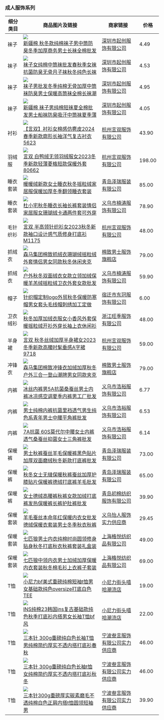 ### 成人服饰系列
|细分类目|商品图片及链接|商家链接|价格|
|--|--|--|--|
|袜子|![](https://cbu01.alicdn.com/img/ibank/O1CN01jHq6B51HmRVG8Lov8_!!2210232140800-0-cib.200x200.jpg)<br>[新疆棉 秋冬款纯棉袜子男中筒防臭冬季加厚商务男士长袜全棉批发](https://detail.1688.com/offer/635441545049.html)|[深圳市起创服饰有限公司](https://shop2b00131f48204.1688.com)|4.49|
|袜子|![](https://cbu01.alicdn.com/img/ibank/O1CN01o8geFX1HmRiPnhkkp_!!2210232140800-0-cib.200x200.jpg)<br>[袜子女纯棉中筒袜批发春秋季女袜抗菌防臭无骨月子袜秋冬纯色长袜](https://detail.1688.com/offer/730614546017.html)|[深圳市起创服饰有限公司](https://shop2b00131f48204.1688.com)|4.53|
|袜子|![](https://cbu01.alicdn.com/img/ibank/O1CN01FaAG301HmRjBKfRdV_!!2210232140800-0-cib.200x200.jpg)<br>[袜子男批发冬季纯棉无骨加厚中筒袜防臭男士保暖高筒袜全棉长袜潮](https://detail.1688.com/offer/737558590589.html)|[深圳市起创服饰有限公司](https://shop2b00131f48204.1688.com)|4.95|
|袜子|![](https://cbu01.alicdn.com/img/ibank/O1CN01078moP1HmRcQVYMcm_!!2210232140800-0-cib.200x200.jpg)<br>[新疆棉 袜子男纯棉短袜夏全棉批发男士船袜防臭吸汗中筒袜夏季薄](https://detail.1688.com/offer/638164157374.html)|[深圳市起创服饰有限公司](https://shop2b00131f48204.1688.com)|4.05|
|衬衫|![](https://cbu01.alicdn.com/img/ibank/10427577542_1157220614.200x200.jpg)<br>[【言双】衬衫女棉感仿麂皮2024春季新款廓形长袖洋气复古衬衣5623](https://detail.1688.com/offer/587118016571.html)|[杭州言双服饰有限公司](https://shijianlvtu.1688.com)|43.90|
|羽绒服|![](https://cbu01.alicdn.com/img/ibank/O1CN01V4b85F2CPwNI2bw3s_!!2622588467-0-cib.200x200.jpg)<br>[言双 白鸭绒无领羽绒服女2023冬季新款轻薄菱格短款保暖外套80662](https://detail.1688.com/offer/742689365697.html)|[杭州言双服饰有限公司](https://shijianlvtu.1688.com)|198.00|
|睡衣套装|![](https://cbu01.alicdn.com/img/ibank/O1CN01kUf9ob1Jwdnh2laff_!!3480121093-0-cib.200x200.jpg)<br>[暖暖绒新款女士睡衣秋冬摇粒绒家居服保暖加厚冬季翻领睡衣套装](https://detail.1688.com/offer/741932732086.html)|[青岛泽瑞服装有限公司](https://shop1m85522n779x5.1688.com)|85.00|
|睡衣套装|![](https://cbu01.alicdn.com/img/ibank/O1CN01jQawle247bZtiJIfy_!!996847344-0-cib.200x200.jpg)<br>[杜小宅秋冬睡衣长袖长裤套装情侣家居服女珊瑚绒卡通两件套可外穿](https://detail.1688.com/offer/736318668149.html)|[义乌市楠涛服饰有限公司](https://nantaoli.1688.com)|78.90|
|毛针织衫|![](https://cbu01.alicdn.com/img/ibank/O1CN01iQN7dP2CPwNBmOhYy_!!2622588467-0-cib.200x200.jpg)<br>[言双 半高领针织衫女2023秋冬新款袖口设计感气质修身打底衫M1175](https://detail.1688.com/offer/743046534426.html)|[杭州言双服饰有限公司](https://shijianlvtu.1688.com)|48.00|
|抓绒衣|![](https://img-2.pddpic.com/mms-material-img/2023-08-22/0fdbe216-bbb6-4a7f-9f3b-44fe3ce29617.jpeg?imageMogr2/thumbnail/200x%7CimageView2/2/w/500/q/50/format/webp)<br>[森马集团棉致抓绒衣珊瑚绒摇粒绒外套情侣男女同款秋冬休闲夹克](https://mobile.yangkeduo.com/goods.html?goods_id=517225469405)|[棉致男士服饰旗舰店](https://mobile.yangkeduo.com/mall_page.html?mall_id=786246316)|79.00|
|抓绒衣|![](https://cbu01.alicdn.com/img/ibank/O1CN01heUO0S247bapBosL8_!!996847344-0-cib.200x200.jpg)<br>[户外秋冬双面绒衣女款立领加绒保暖羊羔绒摇粒绒卫衣外套女款批发](https://detail.1688.com/offer/742361362799.html)|[义乌市楠涛服饰有限公司](https://nantaoli.1688.com)|59.90|
|帽子|![](https://cbu01.alicdn.com/img/ibank/O1CN01KtiRig1j8QMyvQ9aR_!!2201485524503-0-cib.200x200.jpg)<br>[针织帽定制logo外贸秋冬保暖防寒帽男女套头毛线帽刺绣加工定做](https://detail.1688.com/offer/742638913681.html)|[宿迁市东冠服饰有限公司](https://shop127239l091sx3.1688.com)|6.00|
|卫衣绒衫|![](https://cbu01.alicdn.com/img/ibank/O1CN01XlBHIC1h3GfS8cGmQ_!!2869234221-0-cib.200x200.jpg)<br>[秋冬加厚加绒衣服女小香风外套保暖摇粒绒开衫外穿长袖上衣休闲衫](https://detail.1688.com/offer/734879869332.html)|[浙江旺季服饰有限公司](https://zhejiangwangji.1688.com)|48.00|
|半身裙|![](https://cbu01.alicdn.com/img/ibank/O1CN018RwqsZ2CPwNVmVzfj_!!2622588467-0-cib.200x200.jpg)<br>[言双 秋冬丝绒加厚半身裙女2023冬季新款高腰时髦垂感A字裙9718](https://detail.1688.com/offer/743858176438.html)|[杭州言双服饰有限公司](https://shijianlvtu.1688.com)|59.00|
|冲锋衣|![](https://img.pddpic.com/mms-material-img/2023-08-17/ef9896c0-e76e-4bde-95b3-51a1d9b02fbd.jpeg?imageMogr2/thumbnail/200x%7CimageView2/2/w/500/q/50)<br>[森马集团棉致冲锋衣加绒加厚秋冬户外三合一登山潮牌男女同款夹克](https://mobile.yangkeduo.com/goods.html?goods_id=512655154023)|[棉致男士服饰旗舰店](https://mobile.yangkeduo.com/mall_page.html?mall_id=786246316)|79.00|
|内裤|![](https://cbu01.alicdn.com/img/ibank/O1CN01xBJtEL1V3vsc1Elnq_!!991692598-0-cib.200x200.jpg)<br>[冰丝内裤男5A抗菌桑蚕丝男士内裤冰凉感空调夏季内裤男工厂批发](https://detail.1688.com/offer/710577673569.html)|[义乌市浩裕服饰有限公司](https://haoyu2015.1688.com)|6.77|
|内裤|![](https://cbu01.alicdn.com/img/ibank/O1CN0162J9Sp1V3vqhcP2d5_!!991692598-0-cib.200x200.jpg)<br>[男士纯棉内裤抗菌里裆透气男生纯色系青年男士中腰平角裤批发](https://detail.1688.com/offer/735173104014.html)|[义乌市浩裕服饰有限公司](https://haoyu2015.1688.com)|6.53|
|内裤|![](https://cbu01.alicdn.com/img/ibank/O1CN01TaObNY1V3vs5N2fk4_!!991692598-0-cib.200x200.jpg)<br>[7A抗菌 60S莫代尔中腰女士内裤透气桑蚕丝抑菌女士三角裤批发](https://detail.1688.com/offer/744997792049.html)|[义乌市浩裕服饰有限公司](https://haoyu2015.1688.com)|6.14|
|保暖裤|![](https://cbu01.alicdn.com/img/ibank/O1CN01g84tR11JwdngA8ITg_!!3480121093-0-cib.200x200.jpg)<br>[男士秋裤蚕丝羊毛保暖裤黑色贴片加厚双面磨绒秋冬新款打底裤批发](https://detail.1688.com/offer/680385998726.html)|[青岛泽瑞服装有限公司](https://shop1m85522n779x5.1688.com)|73.00|
|保暖裤|![](https://cbu01.alicdn.com/img/ibank/O1CN01Xflm7E1JwdnpchmV2_!!3480121093-0-cib.200x200.jpg)<br>[秋冬女士无缝保暖秋裤蚕丝加厚护膝贴片保暖裤德绒打底裤羊毛批发](https://detail.1688.com/offer/680387326243.html)|[青岛泽瑞服装有限公司](https://shop1m85522n779x5.1688.com)|65.00|
|保暖裤|![](https://cbu01.alicdn.com/img/ibank/O1CN011mT4Oa1gxJYOHFmwU_!!2208626504208-0-cib.200x200.jpg)<br>[女士德绒高腰裤秋裤女款加绒打底裤发热保暖裤长裤护肚裤批发](https://detail.1688.com/offer/681456547539.html)|[青岛初棉纺织服饰有限公司](https://shop497g089960934.1688.com)|39.90|
|保暖套装|![](https://cbu01.alicdn.com/img/ibank/O1CN01zDUJuk1b4kAj7yzCs_!!2214248773412-0-cib.200x200.jpg)<br>[羊毛蚕丝本命年红保暖内衣女批发德绒保暖衣套装男士冬季秋衣秋裤](https://detail.1688.com/offer/680082957956.html)|[义乌怡人服饰实力供应商](https://shop85016sp6f3661.1688.com)|29.45|
|保暖套装|![](https://cbu01.alicdn.com/img/ibank/O1CN01LjAbaS1KEV8KZqa0G_!!2208085551132-0-cib.200x200.jpg)<br>[七匹狼男士内衣纯棉时尚圆领修身贴身秋冬打底秋衣秋裤套装礼盒装](https://detail.1688.com/offer/640608451035.html)|[上海格悦纺织品有限公司](https://shop55625o4m56i01.1688.com)|49.00|
|保暖套装|![](https://cbu01.alicdn.com/img/ibank/O1CN01y269ET1KEV5Slhr3d_!!2208085551132-0-cib.200x200.jpg)<br>[七匹狼中领内衣男士加绒加厚保暖内衣套装秋冬棉毛衫上衣裤子套装](https://detail.1688.com/offer/669494983252.html)|[上海格悦纺织品有限公司](https://shop55625o4m56i01.1688.com)|69.00|
|T恤|![](https://img.alicdn.com/bao/uploaded/i1/132691477/O1CN01aa0VKl1MmVdhHfpie_!!0-item_pic.jpg_200x200.jpg)<br>[小尼力bf美式重磅纯棉短袖t恤男女基础款纯色oversize打底白色TEE](https://item.taobao.com/item.htm?id=635224828301)|[小尼力街头嘻哈潮流店](https://nelly.taobao.com)|19.00|
|T恤|![](https://img.alicdn.com/bao/uploaded/i3/132691477/O1CN01pioCJS1MmVY39aWxC_!!0-item_pic.jpg_200x200.jpg)<br>[INS纯棉23韩国ins复古基础款纯色秋季打底衫内搭男女长袖T恤bf风](https://item.taobao.com/item.htm?id=603133486650)|[小尼力街头嘻哈潮流店](https://nelly.taobao.com)|22.00|
|T恤|![](https://cbu01.alicdn.com/img/ibank/O1CN019bDJvT1DfKyBOcY0v_!!2212611550243-0-cib.200x200.jpg)<br>[三本针 300g重磅纯白色长袖T恤男纯棉简约厚实不透内搭打底衫春秋](https://detail.1688.com/offer/655588184960.html)|[宁波叁言服饰有限公司实力供应商](https://shop0rn1062513224.1688.com)|46.00|
|T恤|![](https://cbu01.alicdn.com/img/ibank/O1CN01Bo8mDT1DfKz15njLN_!!2212611550243-0-cib.200x200.jpg)<br>[三本针 300g重磅纯白色长袖t恤女纯棉简约厚实不透内搭打底衫秋冬](https://detail.1688.com/offer/668938925265.html)|[宁波叁言服饰有限公司实力供应商](https://shop0rn1062513224.1688.com)|46.00|
|T恤|![](https://cbu01.alicdn.com/img/ibank/O1CN01V1FMrh1DfL41t73kq_!!2212611550243-0-cib.200x200.jpg)<br>[三本针300g重磅厚实碳素磨毛不透纯棉白色正肩内搭t恤圆领短袖男](https://detail.1688.com/offer/656806127309.html)|[宁波叁言服饰有限公司实力供应商](https://shop0rn1062513224.1688.com)|39.90|

